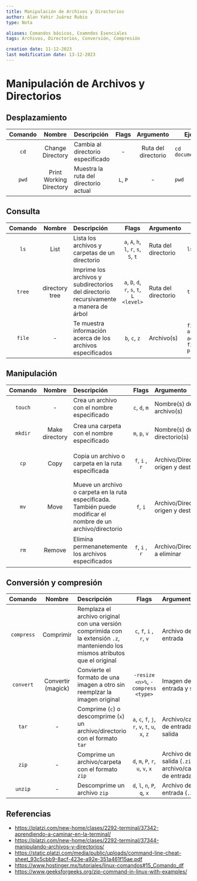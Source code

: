 ```yaml
---
title: Manipulación de Archivos y Directorios
author: Alan Yahir Juárez Rubio
type: Nota

aliases: Comandos básicos, Coamndos Esenciales
tags: Archivos, Directorios, Conversión, Compresión

creation date: 11-12-2023
last modification date: 13-12-2023
---
```


# Manipulación de Archivos y Directorios

## Desplazamiento

| Comando |         Nombre          | Descripción                           |  Flags   |      Argumento      | Ejemplo             |
|:-------:|:-----------------------:|:------------------------------------- |:--------:|:-------------------:| ------------------- |
|  `cd`   |    Change Directory     | Cambia al directorio especificado     |    -     | Ruta del directorio | `cd documentos/pdf` |
|  `pwd`  | Print Working Directory | Muestra la ruta del directorio actual | `L`, `P` |          -          | `pwd`               |

## Consulta

| Comando |     Nombre     | Descripción                                                                           |                   Flags                   | Argumento           | Ejemplo                                            |
|:-------:|:--------------:|:------------------------------------------------------------------------------------- |:-----------------------------------------:|:------------------- | -------------------------------------------------- |
|  `ls`   |      List      | Lista los archivos y carpetas de un directorio                                        |  `a`, `A`, `h`, `l`, `r`, `s`, `S`, `t`   | Ruta del directorio | `ls -al`                                           |
| `tree`  | directory tree | Imprime los archivos y subdirectorios del directorio recursivamente a manera de árbol | `a`, `D`, `d`, `r`, `s`, `t`, `L <level>` | Ruta del directorio | `tree -dL 3`                                       |
| `file`  |       -        | Te muestra información acerca de los archivos especificados                           |               `b`, `c`, `z`               | Archivo(s)          | `file archivo.txt act.pdf`, `file -z proyecto.zip` |

## Manipulación

| Comando |     Nombre     | Descripción                                                                                                    |     Flags      | Argumento                           | Ejemplo                                                              |
|:-------:|:--------------:|:-------------------------------------------------------------------------------------------------------------- |:--------------:|:----------------------------------- | -------------------------------------------------------------------- |
| `touch` |       -        | Crea un archivo con el nombre especificado                                                                     | `c`, `d`, `m`  | Nombre(s) de archivo(s)             | ```touch index.html styles.css```                                    |
| `mkdir` | Make directory | Crea una carpeta con el nombre especificado                                                                    | `m`, `p`, `v`  | Nombre(s) de directorio(s)          | `mkdir esp mate ingles`, `mkdir -p escuela/notas`                    |
|  `cp`   |      Copy      | Copia un archivo o carpeta en la ruta especificada                                                             | `f`, `i` , `r` | Archivo/Directorio origen y destino | `cp foto1.png foto2.jpg galeria/`, `cp -r fondos/ galeria/`          |
|  `mv`   |      Move      | Mueve un archivo o carpeta en la ruta especificada. También puede modificar el nombre de un archivo/directorio |    `f`, `i`    | Archivo/Directorio origen y destino | `mv programa.exe programa.msi programas/`, `mv file.txt archivo.txt` |
|  `rm`   |     Remove     | Elimina permenanetemente los archivos especificados                                                            | `f`, `i` , `r` | Archivo/Directorio a eliminar       | `rm borrador.md carta.docx` , `rm -ri musica/`                       |

## Conversión y compresión

|  Comando   |       Nombre       | Descripción                                                                                                                      |                      Flags                       | Argumento                                               | Ejemplo                                                        |
|:----------:|:------------------:|:-------------------------------------------------------------------------------------------------------------------------------- |:------------------------------------------------:|:------------------------------------------------------- | -------------------------------------------------------------- |
| `compress` |     Comprimir      | Remplaza el archivo  original con una versión comprimida con la extensión `.z`, manteniendo los mismos atributos que el original |             `c`, `f`, `i` , `r`, `v`             | Archivo de entrada                                      | `compress receta.txt`                                          |
| `convert`  | Convertir (magick) | Convierte el formato de una imagen a otro sin reemplzar la imagen original                                                       |        `-resize <n>%`, `-compress <type>`        | Imagen de entrada y salida                              | `convert rose.jpg -resize 50% rose.png`                        |
|   `tar`    |         -          | Comprime (`c`) o descomprime (`x`) un archivo/directorio con el formato `tar`                                                    | `a`, `c`, `f`, `j`, `r`, `v`, `t`, `u`, `x`, `z` | Archivo/carpeta de entrada y salida                     | `tar -cvf imagenes.tar fotos/`, `tar -xvf fotos/ imagenes.tar` |
|   `zip`    |         -          | Comprime un archivo/carpeta con el formato `zip`                                                                                 |        `d`, `m`, `P`, `r`, `u`, `v`, `x`         | Archivo de salida (`.zip`) y archivo/carpeta de entrada | `consultas.zip doc1.txt doc2.txt`                              |
|  `unzip`   |         -          | Descomprime un archivo `zip`                                                                                                     |           `d`, `l`, `n`, `P`, `q`, `x`           | Archivo de entrada (`.zip`)                             | `unzip consultas.zip`                                          |

## Referencias

- https://platzi.com/new-home/clases/2292-terminal/37342-aprendiendo-a-caminar-en-la-terminal/
- https://platzi.com/new-home/clases/2292-terminal/37344-manipulando-archivos-y-directorios/
- https://static.platzi.com/media/public/uploads/command-line-cheat-sheet_93c5cbb9-8acf-423e-a92e-351a461f15ae.pdf
- https://www.hostinger.mx/tutoriales/linux-comandos#15_Comando_df
- https://www.geeksforgeeks.org/zip-command-in-linux-with-examples/